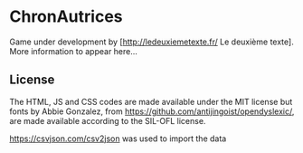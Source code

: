 # ChronAutrices

Game under development by [http://ledeuxiemetexte.fr/ Le deuxième texte]. More information to appear here...

## License

The HTML, JS and CSS codes are made available under the MIT license but fonts by Abbie Gonzalez, from https://github.com/antijingoist/opendyslexic/, are made available according to the SIL-OFL license.

https://csvjson.com/csv2json was used to import the data
